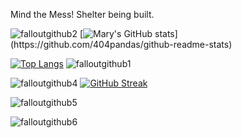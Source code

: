 Mind the Mess! Shelter being built.

<!-- Fallout Guy Bottle Left and Stats Card Right -->
![falloutgithub2](https://github.com/404pandas/404pandas/assets/113853550/26226852-15b9-4708-a9e6-b8492f58bd1b) [![Mary's GitHub stats](https://github-readme-stats.vercel.app/api?username=404pandas&count_private=true&show_icons=true&theme=merko&custom_title=S.C.P.I.C.)](https://github.com/404pandas/github-readme-stats) 

<!-- Donut chart for languages (me gusta CSS) Left Fallout Guy Jumprope Right -->
[![Top Langs](https://github-readme-stats.vercel.app/api/top-langs/?username=404pandas&layout=donut&theme=merko)](https://github.com/404pandas/github-readme-stats) ![falloutgithub1](https://github.com/404pandas/404pandas/assets/113853550/d31a23f5-40fc-4d3a-bf27-e92c0469db66)

<!-- Fallout Guy Thumbs Up Left Streak Card Right -->
![falloutgithub4](https://github.com/404pandas/404pandas/assets/113853550/cb6b520c-cd36-41d8-a4dd-c7f79d541969) [![GitHub Streak](https://streak-stats.demolab.com/?user=404pandas&theme=merko)](https://git.io/streak-stats)



<!-- book -->
![falloutgithub5](https://github.com/404pandas/404pandas/assets/113853550/11e14554-683a-4448-9afe-60e405f28d16)

<!-- muscle -->
![falloutgithub6](https://github.com/404pandas/404pandas/assets/113853550/9670ede2-1e4c-4a7c-9725-98165b8fa0f4)

